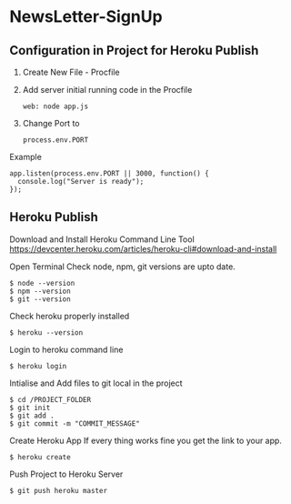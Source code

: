 # NewsLetter-SignUp


## Configuration in Project for Heroku Publish

1. Create New File - Procfile
2. Add server initial running code in the Procfile
      
       web: node app.js

3. Change Port to 

       process.env.PORT

Example

    app.listen(process.env.PORT || 3000, function() {
      console.log("Server is ready");
    });

## Heroku Publish

Download and Install Heroku Command Line Tool
https://devcenter.heroku.com/articles/heroku-cli#download-and-install

Open Terminal
Check node, npm, git versions are upto date.

    $ node --version
    $ npm --version
    $ git --version
   
Check heroku properly installed
   
    $ heroku --version
    
Login to heroku command line 

    $ heroku login

Intialise and Add files to git local in the project 

    $ cd /PROJECT_FOLDER
    $ git init
    $ git add .
    $ git commit -m "COMMIT_MESSAGE"
  
Create Heroku App
If every thing works fine you get the link to your app.

    $ heroku create

    
Push Project to Heroku Server

    $ git push heroku master
    
    
